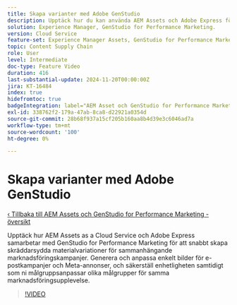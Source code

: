 ```yaml
---
title: Skapa varianter med Adobe GenStudio
description: Upptäck hur du kan använda AEM Assets och Adobe Express för att skapa varianter av e-post och metaannonser, vilket ger en sammanhängande marknadsföringsupplevelse.
solution: Experience Manager, GenStudio for Performance Marketing.
version: Cloud Service
feature-set: Experience Manager Assets, GenStudio for Performance Marketing
topic: Content Supply Chain
role: User
level: Intermediate
doc-type: Feature Video
duration: 416
last-substantial-update: 2024-11-20T00:00:00Z
jira: KT-16484
index: true
hidefromtoc: true
badgeIntegration: label="AEM Asset och GenStudio for Performance Marketing" type="positive"
exl-id: 338762f2-179a-47ab-8ca8-d22921a0354d
source-git-commit: 28b68f937a15cf205b160aa8b4d39e3c6046ad7a
workflow-type: tm+mt
source-wordcount: '100'
ht-degree: 0%

---
```


# Skapa varianter med Adobe GenStudio

[‹ Tillbaka till AEM Assets och GenStudio for Performance Marketing - översikt](./overview.md)

Upptäck hur AEM Assets as a Cloud Service och Adobe Express samarbetar med GenStudio for Performance Marketing för att snabbt skapa skräddarsydda materialvariationer för sammanhängande marknadsföringskampanjer. Generera och anpassa enkelt bilder för e-postkampanjer och Meta-annonser, och säkerställ enhetligheten samtidigt som ni målgruppsanpassar olika målgrupper för samma marknadsföringsupplevelse.

>[!VIDEO](https://video.tv.adobe.com/v/3439266/?learn=on&enablevpops)
